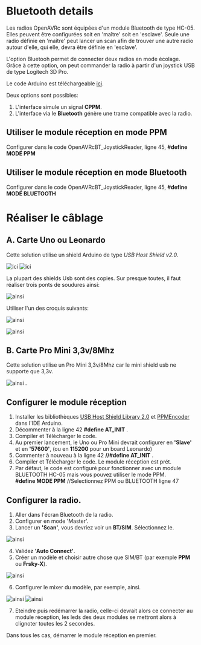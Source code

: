 # Bluetooth details
Les radios OpenAVRc sont équipées d'un module Bluetooth de type HC-05.
Elles peuvent être configurées soit en 'maître' soit en 'esclave'.
Seule une radio définie en 'maître' peut lancer un scan afin de trouver une autre radio autour d'elle, qui elle, devra être définie en 'esclave'.

L'option Bluetooh permet de connecter deux radios en mode écolage.
Grâce à cette option, on peut commander la radio à partir d'un joystick USB de type Logitech 3D Pro.

Le code Arduino est téléchargeable [ici](https://github.com/Ingwie/OpenAVRc_Dev/blob/V3/PCB/Bluetooth/OpenAVRcBT_JoystickReader/OpenAVRcBT_JoystickReader.ino).

Deux options sont possibles:
1. L'interface simule un signal **CPPM**.
2. L'interface via le **Bluetooth** génère une trame compatible avec la radio.
 

## Utiliser le module réception en mode PPM
 Configurer dans le code OpenAVRcBT_JoystickReader, ligne 45,  **#define MODE PPM**

## Utiliser le module réception en mode Bluetooth
 Configurer dans le code OpenAVRcBT_JoystickReader, ligne 45,  **#define MODE BLUETOOTH**
 
# Réaliser le câblage
## A. Carte Uno ou Leonardo

Cette solution utilise un shield Arduino de type *USB Host Shield v2.0*.

![ici](https://github.com/Ingwie/OpenAVRc_Dev/blob/V3/PCB/Bluetooth/OpenAVRcBT_JoystickReader/UsbHostShieldv2.0.jpg)     ![ici](https://github.com/Ingwie/OpenAVRc_Dev/blob/V3/PCB/Bluetooth/OpenAVRcBT_JoystickReader/UsbHostShield&Uno.jpg)

La plupart des shields Usb sont des copies. Sur presque toutes, il faut réaliser trois ponts de soudures ainsi:

![ainsi](https://github.com/Ingwie/OpenAVRc_Dev/blob/V3/PCB/Bluetooth/OpenAVRcBT_JoystickReader/UsbHostShield_link.jpg)

Utiliser l'un des croquis suivants:

![ainsi](https://github.com/Ingwie/OpenAVRc_Dev/blob/V3/PCB/Bluetooth/OpenAVRcBT_JoystickReader/BTSIMUno.jpg)

![ainsi](https://github.com/Ingwie/OpenAVRc_Dev/blob/V3/PCB/Bluetooth/OpenAVRcBT_JoystickReader/BTSIMLeonardo.jpg)

## B. Carte Pro Mini 3,3v/8Mhz

Cette solution utilise un Pro Mini 3,3v/8Mhz car le mini shield usb ne supporte que 3,3v.

![ainsi](https://github.com/Ingwie/OpenAVRc_Dev/blob/V3/PCB/Bluetooth/OpenAVRcBT_JoystickReader/BTSIMProMini.jpg) .

## Configurer le module réception
1. Installer les bibliothèques [USB Host Shield Library 2.0](https://www.arduinolibraries.info/libraries/usb-host-shield-library-2-0) et [PPMEncoder](https://github.com/schinken/PPMEncoder) dans l'IDE Arduino.
2. Décommenter à la ligne 42 **#define AT_INIT** .
3. Compiler et Télécharger le code.
4. Au premier lancement, le Uno ou Pro Mini devrait configurer en **'Slave'** et en **'57600'**, (ou en **115200** pour un board Leonardo)
5. Commenter à nouveau à la ligne 42  **//#define AT_INIT** .
6. Compiler et Télécharger le code. Le module réception est prét.
7. Par défaut, le code est configuré pour fonctionner avec un module BLUETOOTH HC-05 mais vous pouvez utiliser le mode PPM.  
 **#define MODE PPM** //Selectionnez PPM ou BLUETOOTH ligne 47

## Configurer la radio.
1. Aller dans l'écran Bluetooth de la radio.
2. Configurer en mode 'Master'.
3. Lancer un **'Scan'**, vous devriez voir un **BT/SIM**.  Sélectionnez le.

![ainsi](https://github.com/Ingwie/OpenAVRc_Dev/blob/V3/PCB/Bluetooth/OpenAVRcBT_JoystickReader/BTScanResult.jpg)

4. Validez **'Auto Connect'**.
5. Créer un modèle et choisir autre chose que SIM/BT (par exemple **PPM** ou **Frsky-X**).

![ainsi](https://github.com/Ingwie/OpenAVRc_Dev/blob/V3/PCB/Bluetooth/OpenAVRcBT_JoystickReader/model.jpg)

6. Configurer le mixer du modèle, par exemple, ainsi.

![ainsi](https://github.com/Ingwie/OpenAVRc_Dev/blob/V3/PCB/Bluetooth/OpenAVRcBT_JoystickReader/mixer.jpg)   ![ainsi](https://github.com/Ingwie/OpenAVRc_Dev/blob/V3/PCB/Bluetooth/OpenAVRcBT_JoystickReader/mixer2.jpg)

7. Eteindre puis redémarrer la radio, celle-ci devrait alors ce connecter au module réception, les leds des deux modules se mettront alors à clignoter toutes les 2 secondes.

Dans tous les cas, démarrer le module réception en premier.






